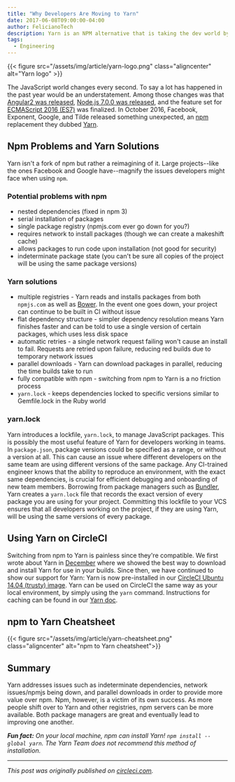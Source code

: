 ```yaml
---
title: "Why Developers Are Moving to Yarn"
date: 2017-06-08T09:00:00-04:00
author: FelicianoTech
description: Yarn is an NPM alternative that is taking the dev world by storm. Here's why.
tags:
  - Engineering
---
```


{{< figure src="/assets/img/article/yarn-logo.png" class="aligncenter" alt="Yarn logo" >}}

The JavaScript world changes every second. To say a lot has happened in the past year would be an understatement. Among those changes was that [Angular2 was released][angular-post], [Node.js 7.0.0 was released][nodejs-post], and the feature set for [ECMAScript 2016 (ES7)][ecma-post] was finalized. In October 2016, Facebook, Exponent, Google, and Tilde released something unexpected, an [npm][npm-link] replacement they dubbed [Yarn][yarn-site].

[angular-post]: https://blog.thoughtram.io/angular/2016/09/15/angular-2-final-is-out.html
[nodejs-post]: https://nodejs.org/en/blog/release/v7.0.0/
[ecma-post]: http://www.ecma-international.org/ecma-262/7.0/index.html
[npm-link]: https://github.com/npm/npm
[yarn-site]: https://yarnpkg.com/

<!-- more -->

## Npm Problems and Yarn Solutions

Yarn isn't a fork of npm but rather a reimagining of it. Large projects--like the ones Facebook and Google have--magnify the issues developers might face when using `npm`.

### Potential problems with npm

* nested dependencies (fixed in npm 3)
* serial installation of packages
* single package registry (npmjs.com ever go down for you?)
* requires network to install packages (though we can create a makeshift cache)
* allows packages to run code upon installation (not good for security)
* indeterminate package state (you can't be sure all copies of the project will be using the same package versions)

### Yarn solutions

* multiple registries - Yarn reads and installs packages from both `npmjs.com` as well as [Bower][bower-site]. In the event one goes down, your project can continue to be built in CI without issue
* flat dependency structure - simpler dependency resolution means Yarn finishes faster and can be told to use a single version of certain packages, which uses less disk space
* automatic retries - a single network request failing won't cause an install to fail. Requests are retried upon failure, reducing red builds due to temporary network issues
* parallel downloads - Yarn can download packages in parallel, reducing the time builds take to run
* fully compatible with npm - switching from npm to Yarn is a no friction process
* `yarn.lock` - keeps dependencies locked to specific versions similar to Gemfile.lock in the Ruby world

[bower-site]: https://bower.io/

### yarn.lock

Yarn introduces a lockfile, `yarn.lock`, to manage JavaScript packages. This is possibly the most useful feature of Yarn for developers working in teams. In `package.json`, package versions could be specified as a range, or without a version at all. This can cause an issue where different developers on the same team are using different versions of the same package. Any CI-trained engineer knows that the ability to reproduce an environment, with the exact same dependencies, is crucial for efficient debugging and onboarding of new team members. Borrowing from package managers such as [Bundler][bundler-site], Yarn creates a `yarn.lock` file that records the exact version of every package you are using for your project. Committing this lockfile to your VCS ensures that all developers working on the project, if they are using Yarn, will be using the same versions of every package.

[bundler-site]: http://bundler.io/

## Using Yarn on CircleCI

Switching from npm to Yarn is painless since they're compatible. We first wrote about Yarn in [December][orig-yarn-post] where we showed the best way to download and install Yarn for use in your builds. Since then, we have continued to show our support for Yarn: Yarn is now pre-installed in our [CircleCI Ubuntu 14.04 (trusty) image][trusty-doc]. Yarn can be used on CircleCI the same way as your local environment, by simply using the `yarn` command. Instructions for caching can be found in our [Yarn doc][yarn-doc].

[orig-yarn-post]: https://circleci.com/blog/install-and-use-yarn-the-npm-replacement-on-circleci/
[trusty-doc]: https://circleci.com/docs/1.0/build-image-trusty/#yarn
[yarn-doc]: https://circleci.com/docs/1.0/yarn/

## npm to Yarn Cheatsheet

{{< figure src="/assets/img/article/yarn-cheatsheet.png" class="aligncenter" alt="npm to Yarn cheatsheet">}}

## Summary

Yarn addresses issues such as indeterminate dependencies, network issues/npmjs being down, and parallel downloads in order to provide more value over npm. Npm, however, is a victim of its own success. As more people shift over to Yarn and other registries, npm servers can be more available. Both package managers are great and eventually lead to improving one another.

***Fun fact:*** *On your local machine, npm can install Yarn! `npm install --global yarn`. The Yarn Team does not recommend this method of installation.*

---
*This post was originally published on [circleci.com](https://circleci.com/blog/why-are-developers-moving-to-yarn/).*
